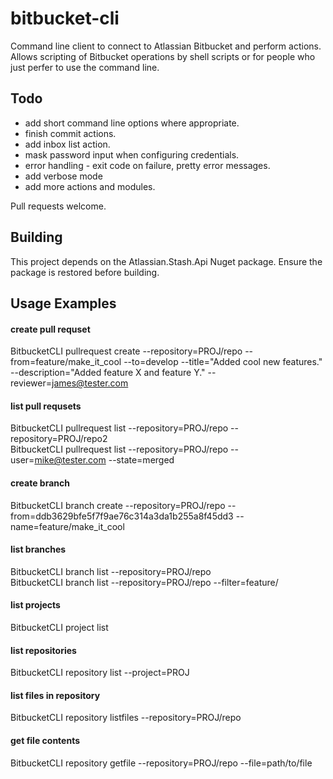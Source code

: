 # bitbucket-cli
Command line client to connect to Atlassian Bitbucket and perform actions.  Allows scripting of Bitbucket operations by shell scripts or for people who just perfer to use the command line. 

## Todo

* add short command line options where appropriate.
* finish commit actions.
* add inbox list action. 
* mask password input when configuring credentials.
* error handling - exit code on failure, pretty error messages. 
* add verbose mode
* add more actions and modules.

Pull requests welcome.  

## Building

This project depends on the Atlassian.Stash.Api Nuget package.  Ensure the package is restored before building.

## Usage Examples

#### create pull requset
BitbucketCLI pullrequest create --repository=PROJ/repo --from=feature/make_it_cool --to=develop --title="Added cool new features." --description="Added feature X and feature Y." --reviewer=james@tester.com  

#### list pull requsets
BitbucketCLI pullrequest list --repository=PROJ/repo --repository=PROJ/repo2  
BitbucketCLI pullrequest list --repository=PROJ/repo --user=mike@tester.com --state=merged  

#### create branch
BitbucketCLI branch create --repository=PROJ/repo --from=ddb3629bfe5f7f9ae76c314a3da1b255a8f45dd3 --name=feature/make_it_cool 

#### list branches
BitbucketCLI branch list --repository=PROJ/repo  
BitbucketCLI branch list --repository=PROJ/repo --filter=feature/  

#### list projects
BitbucketCLI project list  

#### list repositories
BitbucketCLI repository list --project=PROJ  

#### list files in repository
BitbucketCLI repository listfiles --repository=PROJ/repo  

#### get file contents
BitbucketCLI repository getfile --repository=PROJ/repo --file=path/to/file
